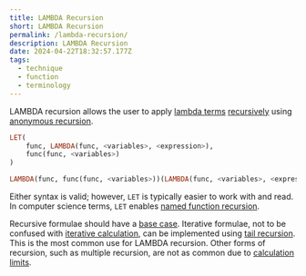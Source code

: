 ```yaml
---
title: LAMBDA Recursion
short: LAMBDA Recursion
permalink: /lambda-recursion/
description: LAMBDA Recursion
date: 2024-04-22T18:32:57.177Z
tags:
  - technique
  - function
  - terminology
---
```

LAMBDA recursion allows the user to apply [lambda terms](https://sheets.wiki/lambda/) [recursively](https://en.wikipedia.org/wiki/Recursion_(computer_science)) using [anonymous recursion](https://en.wikipedia.org/wiki/Anonymous_recursion).

```haskell
LET(
	func, LAMBDA(func, <variables>, <expression>),
	func(func, <variables>)
)

LAMBDA(func, func(func, <variables>))(LAMBDA(func, <variables>, <expression>))
```

Either syntax is valid; however, `LET` is typically easier to work with and read. In computer science terms, `LET` enables [named function recursion](https://en.wikipedia.org/wiki/Anonymous_recursion#Named_functions).

Recursive formulae should have a [base case](https://www.geeksforgeeks.org/what-is-base-case-in-recursion/). Iterative formulae, not to be confused with [iterative calculation](https://sheets.wiki/iterative-calculation/), can be implemented using [tail recursion](https://en.wikipedia.org/wiki/Tail_call). This is the most common use for LAMBDA recursion. Other forms of recursion, such as multiple recursion, are not as common due to [calculation limits](https://sheets.wiki/calculation-limits/).